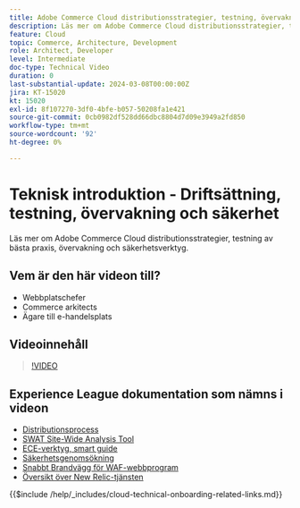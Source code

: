 ```yaml
---
title: Adobe Commerce Cloud distributionsstrategier, testning, övervakning och säkerhet
description: Läs mer om Adobe Commerce Cloud distributionsstrategier, testning, övervakning och säkerhet.
feature: Cloud
topic: Commerce, Architecture, Development
role: Architect, Developer
level: Intermediate
doc-type: Technical Video
duration: 0
last-substantial-update: 2024-03-08T00:00:00Z
jira: KT-15020
kt: 15020
exl-id: 8f107270-3df0-4bfe-b057-50208fa1e421
source-git-commit: 0cb0982df528dd66dbc8804d7d09e3949a2fd850
workflow-type: tm+mt
source-wordcount: '92'
ht-degree: 0%

---
```


# Teknisk introduktion - Driftsättning, testning, övervakning och säkerhet

Läs mer om Adobe Commerce Cloud distributionsstrategier, testning av bästa praxis, övervakning och säkerhetsverktyg.

## Vem är den här videon till?

- Webbplatschefer
- Commerce arkitects
- Ägare till e-handelsplats

## Videoinnehåll

>[!VIDEO](https://video.tv.adobe.com/v/3427818?learn=on)

## Experience League dokumentation som nämns i videon

- [Distributionsprocess](https://experienceleague.adobe.com/docs/commerce-cloud-service/user-guide/develop/deploy/process.html?lang=sv-SE)
- [SWAT Site-Wide Analysis Tool](https://experienceleague.adobe.com/docs/commerce-operations/tools/site-wide-analysis-tool/intro.html?lang=sv-SE)
- [ECE-verktyg, smart guide](https://experienceleague.adobe.com/docs/commerce-cloud-service/user-guide/develop/deploy/smart-wizards.html?lang=sv-SE)
- [Säkerhetsgenomsökning](https://experienceleague.adobe.com/docs/commerce-admin/systems/security/security-scan.html?lang=sv-SE)
- [Snabbt Brandvägg för WAF-webbprogram](https://experienceleague.adobe.com/docs/commerce-cloud-service/user-guide/cdn/fastly-waf-service.html?lang=sv-SE)
- [Översikt över New Relic-tjänsten](https://experienceleague.adobe.com/docs/commerce-cloud-service/user-guide/monitor/new-relic/new-relic-service.html?lang=sv-SE)

{{$include /help/_includes/cloud-technical-onboarding-related-links.md}}
